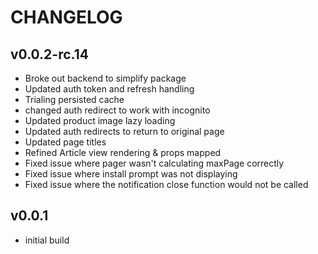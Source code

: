 # CHANGELOG

## v0.0.2-rc.14

- Broke out backend to simplify package
- Updated auth token and refresh handling
- Trialing persisted cache
- changed auth redirect to work with incognito
- Updated product image lazy loading
- Updated auth redirects to return to original page
- Updated page titles
- Refined Article view rendering & props mapped
- Fixed issue where pager wasn't calculating maxPage correctly
- Fixed issue where install prompt was not displaying
- Fixed issue where the notification close function would not be called

## v0.0.1

- initial build
